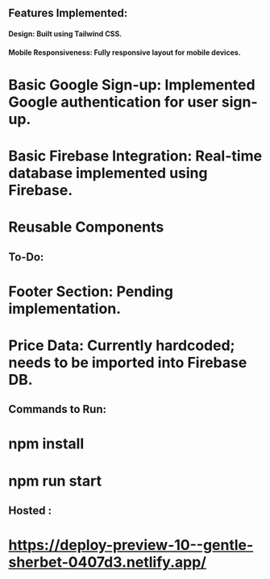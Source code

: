 ## Features Implemented:

#### Design: Built using Tailwind CSS.

#### Mobile Responsiveness: Fully responsive layout for mobile devices.

# Basic Google Sign-up: Implemented Google authentication for user sign-up.

# Basic Firebase Integration: Real-time database implemented using Firebase.

# Reusable Components

## To-Do:

# Footer Section: Pending implementation.

# Price Data: Currently hardcoded; needs to be imported into Firebase DB.

## Commands to Run:

# npm install

# npm run start

## Hosted :

# https://deploy-preview-10--gentle-sherbet-0407d3.netlify.app/
